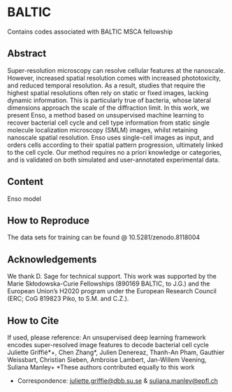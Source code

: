 # BALTIC
Contains codes associated with BALTIC MSCA fellowship

## Abstract
Super-resolution microscopy can resolve cellular features at the nanoscale. However, increased spatial resolution comes with increased phototoxicity, and reduced temporal resolution. As a result, studies that require the highest spatial resolutions often rely on static or fixed images, lacking dynamic information. This is particularly true of bacteria, whose lateral dimensions approach the scale of the diffraction limit. In this work, we present Enso, a method based on unsupervised machine learning to recover bacterial cell cycle and cell type information from static single molecule localization microscopy (SMLM) images, whilst retaining nanoscale spatial resolution. Enso uses single-cell images as input, and orders cells according to their spatial pattern progression, ultimately linked to the cell cycle. Our method requires no a priori knowledge or categories, and is validated on both simulated and user-annotated experimental data.

## Content
Enso model

## How to Reproduce
The data sets for training can be found @ 10.5281/zenodo.8118004

## Acknowledgements
We thank D. Sage for technical support. This work was supported by the Marie Skłodowska-Curie Fellowships (890169 BALTIC, to J.G.) and the European Union’s H2020 program under the European Research Council (ERC; CoG 819823 Piko, to S.M. and C.Z.).

## How to Cite
If used, please reference: 
An unsupervised deep learning framework encodes super-resolved image features to decode bacterial cell cycle
Juliette Griffié*+, Chen Zhang*, Julien Denereaz, Thanh-An Pham, Gauthier Weissbart, Christian Sieben, Ambroise Lambert, Jan-Willem Veening, Suliana Manley+
*These authors contributed equally to this work
+ Correspondence: juliette.griffie@dbb.su.se & suliana.manley@epfl.ch

